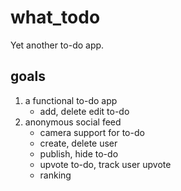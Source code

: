 # what_todo

Yet another to-do app.

## goals

1. a functional to-do app
   - add, delete edit to-do
2. anonymous social feed
   - camera support for to-do
   - create, delete user 
   - publish, hide to-do
   - upvote to-do, track user upvote
   - ranking